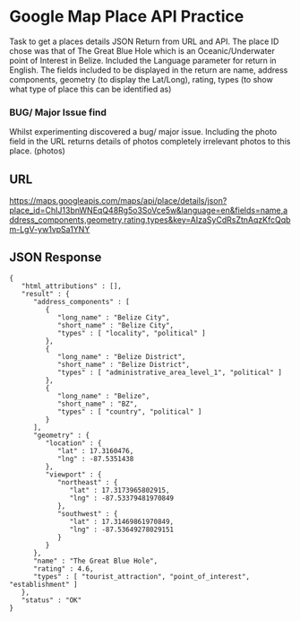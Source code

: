 # Google Map Place API Practice
Task to get a places details JSON Return from URL and API. 
The place ID chose was that of The Great Blue Hole which is an Oceanic/Underwater point of Interest in Belize. 
Included the Language parameter for return in English. 
The fields included to be displayed in the return are name, address components,  geometry (to display the Lat/Long), rating, types (to show what type of place this can be identified as)

### BUG/ Major Issue find
Whilst experimenting discovered a bug/ major issue. Including the photo field in the URL returns 
details of photos completely irrelevant photos to this place. (photos)

## URL
https://maps.googleapis.com/maps/api/place/details/json?place_id=ChIJ13bnWNEqQ48Rg5o3SoVce5w&language=en&fields=name,address_components,geometry,rating,types&key=AIzaSyCdRsZtnAqzKfcQqbm-LgV-yw1vpSa1YNY

## JSON Response

```
{
   "html_attributions" : [],
   "result" : {
      "address_components" : [
         {
            "long_name" : "Belize City",
            "short_name" : "Belize City",
            "types" : [ "locality", "political" ]
         },
         {
            "long_name" : "Belize District",
            "short_name" : "Belize District",
            "types" : [ "administrative_area_level_1", "political" ]
         },
         {
            "long_name" : "Belize",
            "short_name" : "BZ",
            "types" : [ "country", "political" ]
         }
      ],
      "geometry" : {
         "location" : {
            "lat" : 17.3160476,
            "lng" : -87.5351438
         },
         "viewport" : {
            "northeast" : {
               "lat" : 17.3173965802915,
               "lng" : -87.53379481970849
            },
            "southwest" : {
               "lat" : 17.31469861970849,
               "lng" : -87.53649278029151
            }
         }
      },
      "name" : "The Great Blue Hole",
      "rating" : 4.6,
      "types" : [ "tourist_attraction", "point_of_interest", "establishment" ]
   },
   "status" : "OK"
}
```
